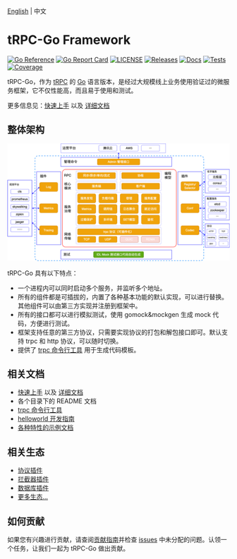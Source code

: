 [English](README.md) | 中文

# tRPC-Go Framework

[![Go Reference](https://pkg.go.dev/badge/github.com/trpc.group/trpc-go.svg)](https://pkg.go.dev/github.com/trpc.group/trpc-go)
[![Go Report Card](https://goreportcard.com/badge/github.com/trpc.group/trpc-go/trpc-go)](https://goreportcard.com/report/github.com/trpc.group/trpc-go/trpc-go)
[![LICENSE](https://img.shields.io/github/license/trpc.group/trpc-go.svg?style=flat-square)](https://github.com/trpc.group/trpc-go/blob/main/LICENSE)
[![Releases](https://img.shields.io/github/release/trpc.group/trpc-go.svg?style=flat-square)](https://github.com/trpc.group/trpc-go/releases)
[![Docs](https://img.shields.io/badge/docs-latest-green)](http://test.trpc.group.woa.com/docs/)
[![Tests](https://github.com/trpc.group/trpc-go/actions/workflows/prc.yaml/badge.svg)](https://github.com/trpc.group/trpc-go/actions/workflows/prc.yaml)
[![Coverage](https://codecov.io/gh/trpc.group/trpc-go/branch/main/graph/badge.svg)](https://app.codecov.io/gh/trpc.group/trpc-go/tree/main)


tRPC-Go，作为 [tRPC][] 的 [Go][] 语言版本，是经过大规模线上业务使用验证过的微服务框架，它不仅性能高，而且易于使用和测试。

更多信息见：[快速上手][quick start] 以及 [详细文档][docs] 

## 整体架构

![架构图](.resources/overall_zh_CN.png)

tRPC-Go 具有以下特点：

- 一个进程内可以同时启动多个服务，并监听多个地址。
- 所有的组件都是可插拔的，内置了各种基本功能的默认实现，可以进行替换。其他组件可以由第三方实现并注册到框架中。
- 所有的接口都可以进行模拟测试，使用 gomock&mockgen 生成 mock 代码，方便进行测试。
- 框架支持任意的第三方协议，只需要实现协议的打包和解包接口即可。默认支持 trpc 和 http 协议，可以随时切换。
- 提供了 [trpc 命令行工具][trpc-go-cmdline] 用于生成代码模板。

## 相关文档

- [快速上手][quick start] 以及 [详细文档][docs]
- 各个目录下的 README 文档
- [trpc 命令行工具][trpc-go-cmdline]
- [helloworld 开发指南][helloworld]
- [各种特性的示例文档][features]

## 相关生态

- [协议插件][go-codec]
- [拦截器插件][go-filter]
- [数据库插件][go-database]
- [更多生态...][ecosystem]

## 如何贡献

如果您有兴趣进行贡献，请查阅[贡献指南][contributing]并检查 [issues][] 中未分配的问题。认领一个任务，让我们一起为 tRPC-Go 做出贡献。

[Go]: https://golang.org
[tRPC]: https://github.com/trpc-group/trpc
[trpc-go-cmdline]: https://github.com/trpc-group/trpc-go-cmdline
[docs]: /docs/README.zh_CN.md
[quick start]: /docs/quick_start.zh_CN.md
[go-releases]: https://golang.org/doc/devel/release.html
[contributing]: CONTRIBUTING.md
[issues]: https://github.com/trpc-group/trpc-go/issues
[go-codec]: https://github.com/trpc-ecosystem/go-codec
[go-filter]: https://github.com/trpc-ecosystem/go-filter
[go-database]: https://github.com/trpc-ecosystem/go-database
[ecosystem]: https://github.com/orgs/trpc-ecosystem/repositories
[helloworld]: /examples/helloworld/
[features]: /examples/features/
